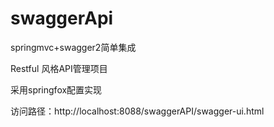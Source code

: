 # swaggerApi
springmvc+swagger2简单集成

Restful 风格API管理项目

采用springfox配置实现

访问路径：http://localhost:8088/swaggerAPI/swagger-ui.html
